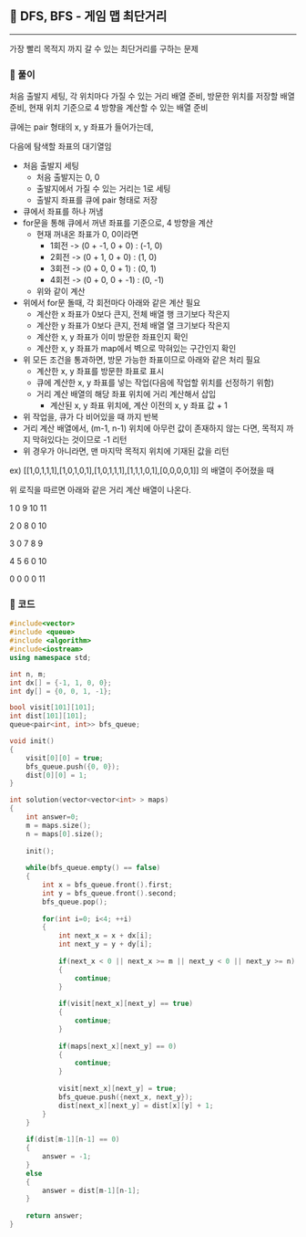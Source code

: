 ## :round_pushpin: DFS, BFS - 게임 맵 최단거리

***

가장 빨리 목적지 까지 갈 수 있는 최단거리를 구하는 문제



### :pushpin: 풀이

처음 출발지 세팅, 각 위치마다 가질 수 있는 거리 배열 준비, 방문한 위치를 저장할 배열 준비, 현재 위치 기준으로 4 방향을 계산할 수 있는 배열 준비

큐에는 pair 형태의 x, y 좌표가 들어가는데, 

다음에 탐색할 좌표의 대기열임



- 처음 출발지 세팅
  - 처음 출발지는 0, 0
  - 출발지에서 가질 수 있는 거리는 1로 세팅
  - 출발지 좌표를 큐에 pair 형태로 저장
- 큐에서 좌표를 하나 꺼냄
- for문을 통해 큐에서 꺼낸 좌표를 기준으로, 4 방향을 계산
  - 현재 꺼내온 좌표가 0, 0이라면 
    - 1회전 -> (0 + -1, 0 + 0) : (-1, 0)
    - 2회전 -> (0 + 1, 0 + 0) : (1, 0)
    - 3회전 -> (0 + 0, 0 + 1) : (0, 1)
    - 4회전 -> (0 + 0, 0 + -1) : (0, -1)
  - 위와 같이 계산
- 위에서 for문 돌때, 각 회전마다 아래와 같은 계산 필요
  - 계산한 x 좌표가 0보다 큰지, 전체 배열 행 크기보다 작은지
  - 계산한 y 좌표가 0보다 큰지, 전체 배열 열 크기보다 작은지 
  - 계산한 x, y 좌표가 이미 방문한 좌표인지 확인
  - 계산한 x, y 좌표가 map에서 벽으로 막혀있는 구간인지 확인
- 위 모든 조건을 통과하면, 방문 가능한 좌표이므로 아래와 같은 처리 필요
  - 계산한 x, y 좌표를 방문한 좌표로 표시
  - 큐에 계산한 x, y 좌표를 넣는 작업(다음에 작업할 위치를 선정하기 위함)
  - 거리 계산 배열의 해당 좌표 위치에 거리 계산해서 삽입
    - 계산된 x, y 좌표 위치에, 계산 이전의  x, y 좌표 값 + 1
- 위 작업을, 큐가 다 비어있을 때 까지 반복
- 거리 계산 배열에서, (m-1, n-1) 위치에 아무런 값이 존재하지 않는 다면, 목적지 까지 막혀있다는 것이므로 -1 리턴
- 위 경우가 아니라면, 맨 마지막 목적지 위치에 기재된 값을 리턴



ex) [[1,0,1,1,1],[1,0,1,0,1],[1,0,1,1,1],[1,1,1,0,1],[0,0,0,0,1]] 의 배열이 주어졌을 때

위 로직을 따르면 아래와 같은 거리 계산 배열이 나온다.



1 0 9 10 11

2 0 8 0 10  

3 0 7 8 9 

4 5 6 0 10 

0 0 0 0 11 



### :pushpin: 코드

```c++
#include<vector>
#include <queue>
#include <algorithm>
#include<iostream>
using namespace std;

int n, m;
int dx[] = {-1, 1, 0, 0};
int dy[] = {0, 0, 1, -1};

bool visit[101][101];
int dist[101][101];
queue<pair<int, int>> bfs_queue;

void init()
{
    visit[0][0] = true;
    bfs_queue.push({0, 0});
    dist[0][0] = 1;
}

int solution(vector<vector<int> > maps)
{
    int answer=0;
    m = maps.size();
    n = maps[0].size();
    
    init();
    
    while(bfs_queue.empty() == false)
    {
        int x = bfs_queue.front().first;
        int y = bfs_queue.front().second;
        bfs_queue.pop();
        
        for(int i=0; i<4; ++i)
        {
            int next_x = x + dx[i];
            int next_y = y + dy[i];
            
            if(next_x < 0 || next_x >= m || next_y < 0 || next_y >= n)
            {
                continue;
            }
            
            if(visit[next_x][next_y] == true)
            {
                continue;
            }
            
            if(maps[next_x][next_y] == 0)
            {
                continue;
            }
            
            visit[next_x][next_y] = true;
            bfs_queue.push({next_x, next_y});
            dist[next_x][next_y] = dist[x][y] + 1;
        }
    }
    
    if(dist[m-1][n-1] == 0)
    {
        answer = -1;
    }
    else
    {
        answer = dist[m-1][n-1];
    }
    
    return answer;
}
```

